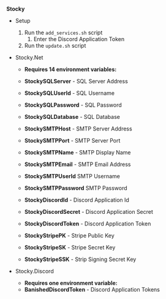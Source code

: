 **Stocky**

* Setup
	1. Run the `add_services.sh` script
		1. Enter the Discord Application Token
	1. Run the `update.sh` script

* Stocky.Net
	* **Requires 14 environment variables:**
	* **StockySQLServer** - SQL Server Address
	* **StockySQLUserId** - SQL Username
	* **StockySQLPassword** - SQL Password
	* **StockySQLDatabase** - SQL Database

	* **StockySMTPHost** - SMTP Server Address
	* **StockySMTPPort** - SMTP Server Port
	* **StockySMTPName** - SMTP Display Name
	* **StockySMTPEmail** - SMTP Email Address
	* **StockySMTPUserId** SMTP Username
	* **StockySMTPPassword** SMTP Password

	* **StockyDiscordId** - Discord Application Id
	* **StockyDiscordSecret** - Discord Application Secret
	* **StockyDiscordToken** - Discord Application Token

	* **StockyStripePK** - Stripe Public Key
	* **StockyStripeSK** - Stripe Secret Key
	* **StockyStripeSSK** - Strip Signing Secret Key

* Stocky.Discord
	* **Requires one environment variable:**
	* **BanishedDiscordToken** - Discord Application Tokens
